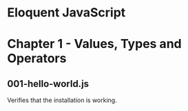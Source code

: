 Eloquent JavaScript
===================

# Chapter 1 - Values, Types and Operators

## 001-hello-world.js
Verifies that the installation is working.
